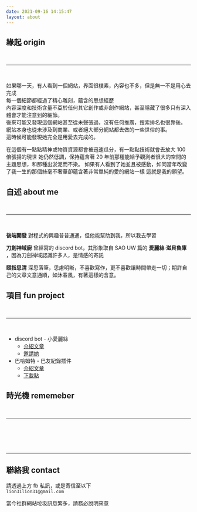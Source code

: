 ```yaml
---
date: 2021-09-16 14:15:47
layout: about
---
```


## 緣起 origin

<br>

---

<br>

如果哪一天，有人看到一個網站，界面很樸素，內容也不多，但是無一不是用心去完成  
每一個細節都經過了精心雕刻，蘊含的思想經歷  
內容深度和技術含量不亞於任何其它創作或非創作網站，甚至隱藏了很多只有深入體會才能注意到的細節。  
後來可能又發現這個網站甚至從未聲張過，沒有任何推廣，搜索排名也很靠後。  
網站本身也從未涉及到商業、或者絕大部分網站都去做的一些世俗的事。  
這時候可能發現她完全是用愛去完成的。

在這個有一點點精神或物質資源都會被迅速瓜分，有一點點技術就會去放大 100 倍張揚的現世
她仍然低調，保持蘊含著 20 年前那種能給予觀測者很大的空間的主題思想，和那種出淤泥而不染。
如果有人看到了她並且被感動，如同當年改變了我一生的那個絲毫不奢華卻蘊含著非常單純的愛的網站一樣
這就是我的願望。

## 自述 about me

<br>

---

<br>

**後端開發** 對程式的興趣普普通通，但他能幫助到我，所以我去學習

**刀劍神域廚** 曾經寫的 discord bot，其形象取自 SAO UW 篇的 **愛麗絲·滋貝魯庫** ，因為刀劍神域認識許多人，是情感的寄託

**頤指思清** 深思落筆，思慮明晰，不喜歡寫作，更不喜歡讓時間帶走一切；期許自己的文章文意通順，如沐春風，有著這樣的含意。

## 項目 fun project

<br>

---

<br>

- discord bot - 小愛麗絲
  - [介紹文章](https://smilin.net/2020/09/02/12thDay2/)
  - [邀請她](https://supr.link/COL1X)
- 巴哈姆特 - 巴友紀錄插件
  - [介紹文章](https://home.gamer.com.tw/artwork.php?sn=5800119)
  - [下載點](https://greasyfork.org/zh-TW/scripts/475916)

## 時光機 rememeber

<br>

---

<br>

<div class="time-axis-main">
	<ul class="time-axis"></ul>
</div>
<script src="/js/about-me.js"></script>
<br>
<br>

---

## 聯絡我 contact

請透過上方 fb 私訊，或是寄信至以下  
`lion31lion31@gmail.com`

當今社群網站垃圾訊息繁多，請務必說明來意
